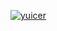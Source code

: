[![yuicer](https://github-readme-stats.vercel.app/api?username=yuicer&show_icons=true&hide_title=true)](https://github.com/yuicer)